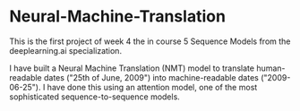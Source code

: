 # Neural-Machine-Translation
This is the first project of week 4 the in course 5 Sequence Models from the deeplearning.ai specialization.

I have built a Neural Machine Translation (NMT) model to translate human-readable dates ("25th of June, 2009") into machine-readable dates ("2009-06-25").
I have done this using an attention model, one of the most sophisticated sequence-to-sequence models.
